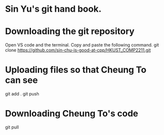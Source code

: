 # Sin Yu's git hand book.

# Downloading the git repository
Open VS code and the terminal.
Copy and paste the following command.
git clone https://github.com/sin-chu-is-good-at-cpp/HKUST_COMP2211.git

# Uploading files so that Cheung To can see
git add .
git push

# Downloading Cheung To's code
git pull